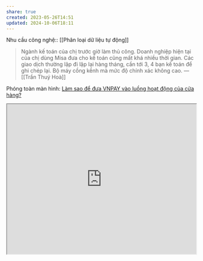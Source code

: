 ```yaml
---
share: true
created: 2023-05-26T14:51
updated: 2024-10-06T18:11
---
```

Nhu cầu công nghệ:: [[Phân loại dữ liệu tự động]]

 > Ngành kế toán của chị trước giờ làm thủ công. Doanh nghiệp hiện tại của chị dùng Misa đưa cho kế toán cũng mất khá nhiều thời gian. Các giao dịch thường lặp đi lặp lại hàng tháng, cần tới 3, 4 bạn kế toán để ghi chép lại. Bộ máy cồng kềnh mà mức độ chính xác không cao.
> — [[Trần Thuý Hoà]]


Phóng toàn màn hình: [Làm sao để đưa VNPAY vào luồng hoạt động của cửa hàng?](https://slide.quảcầu.cc/Đáp%20ứng%20nhu%20cầu%20doanh%20nghiệp/VNPAY.html?utm_source=Vault+C+Obsidian%2C+quản+lý+dự+án+và+công+cụ+nghĩ+(Tài+nguyên)&utm_medium=Vault&utm_campaign=&utm_content=📜Tài+nguyên%2FNhu+cầu+công+việc%2FDoanh+nghiệp+hoặc+tổ+chức%2FTạo+danh+sách+hạch+toán+vào+các+phần+mềm+kế+toán.md&utm_term=)
<iframe width=100% height=400 src="https://slide.quảcầu.cc/Đáp%20ứng%20nhu%20cầu%20doanh%20nghiệp/VNPAY.html?utm_source=Vault+C+Obsidian%2C+quản+lý+dự+án+và+công+cụ+nghĩ+(Tài+nguyên)&utm_medium=Vault&utm_campaign=&utm_content=📜Tài+nguyên%2FNhu+cầu+công+việc%2FDoanh+nghiệp+hoặc+tổ+chức%2FTạo+danh+sách+hạch+toán+vào+các+phần+mềm+kế+toán.md&utm_term=" /> 

Xem thêm:: [So sánh chi tiết các phần mềm kế toán trên thị trường](https://kiếmtiền.quảcầu.cc/Tài-nguyên-hỗ-trợ/Quang-cảnh-thị-trường/Chương-trình-quản-lý-tiền/4-Loại-chương-trình/Chương-trình-kế-toán?utm_source=Vault+C+Obsidian%2C+quản+lý+dự+án+và+công+cụ+nghĩ+(Tài+nguyên)&utm_medium=Vault&utm_campaign=&utm_content=📜Tài+nguyên%2FNhu+cầu+công+việc%2FDoanh+nghiệp+hoặc+tổ+chức%2FTạo+danh+sách+hạch+toán+vào+các+phần+mềm+kế+toán.md&utm_term=).